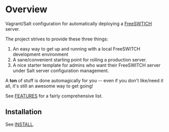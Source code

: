 # Overview
Vagrant/Salt configuration for automatically deploying a [FreeSWTICH](https://freeswitch.org) server.

The project strives to provide these three things:

 1. An easy way to get up and running with a local FreeSWITCH development environment
 2. A sane/convenient starting point for rolling a production server.
 3. A nice starter template for admins who want their FreeSWITCH server under Salt server configuration management.

A **ton** of stuff is done automagically for you -- even if you don't like/need it all, it's still an awesome way to get going!

See [FEATURES](FEATURES.md) for a fairly comprehensive list.

## Installation

See [INSTALL](INSTALL.md).
